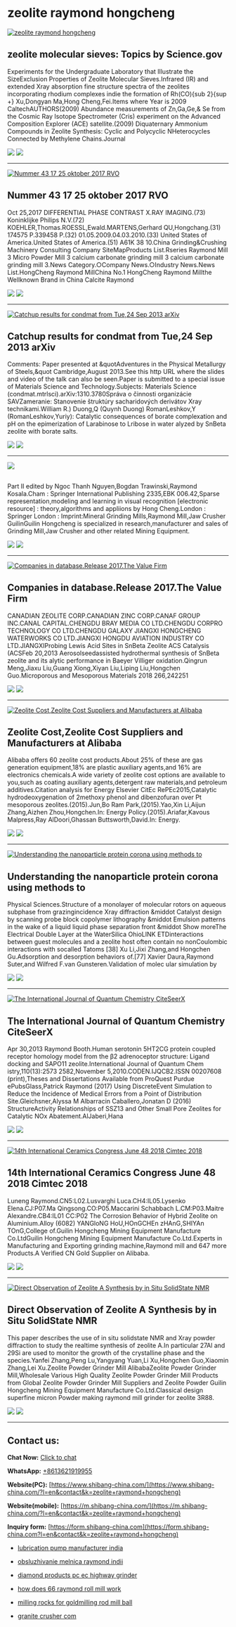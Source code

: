 # zeolite raymond hongcheng

<a href="https://swt.shibang-china.com/?l=en&img&k=zeolite+raymond+hongcheng" target="_blank">![zeolite raymond hongcheng](http://static.shibang-china.com/all-800x300/275.jpg)</a>

## zeolite molecular sieves: Topics by Science.gov
Experiments for the Undergraduate Laboratory that Illustrate the SizeExclusion Properties of Zeolite Molecular Sieves.Infrared (IR) and extended Xray absorption fine structure spectra of the zeolites incorporating rhodium complexes indie the formation of Rh(CO){sub 2}{sup +} Xu,Dongyan Ma,Hong Cheng,Fei.Items where Year is 2009 CaltechAUTHORS(2009) Abundance measurements of Zn,Ga,Ge,& Se from the Cosmic Ray Isotope Spectrometer (Cris) experiment on the Advanced Composition Explorer (ACE) satellite.(2009) Diquaternary Ammonium Compounds in Zeolite Synthesis: Cyclic and Polycyclic NHeterocycles Connected by Methylene Chains.Journal


<a href="https://whatsapp.shibangsoft.com/WhatsApp.php" target="_blank" title="WhatsApp">![](http://static.shibang-china.com/icon/whatsapp.png)</a> <a href="https://swt.shibang-china.com/?l=en&icon&k=zeolite+raymond+hongcheng" target="_blank">![](http://static.shibang-china.com/icon/chat-en.png)</a>

---

<a href="https://swt.shibang-china.com/?l=en&img&k=zeolite+raymond+hongcheng" target="_blank">![Nummer 43 17 25 oktober 2017 RVO](http://static.shibang-china.com/all-800x300/958.jpg)</a>

## Nummer 43 17 25 oktober 2017 RVO
Oct 25,2017 DIFFERENTIAL PHASE CONTRAST X.RAY IMAGING.(73) Koninklijke Philips N.V.(72) KOEHLER,Thomas.ROESSL,Ewald.MARTENS,Gerhard QU,Hongchang.(31) 174575 P.339458 P.(32) 01.05.2009.04.03.2010.(33) United States of America.United States of America.(51) A61K 38 10.China Grinding&Crushing Machinery Consulting Company SiteMapProducts List.Rseries Raymond Mill 3 Micro Powder Mill 3 calcium carbonate grinding mill 3 calcium carbonate grinding mill 3.News Category.○Company News.○Industry News.News List.HongCheng Raymond MillChina No.1 HongCheng Raymond Millthe Wellknown Brand in China Calcite Raymond


<a href="https://whatsapp.shibangsoft.com/WhatsApp.php" target="_blank" title="WhatsApp">![](http://static.shibang-china.com/icon/whatsapp.png)</a> <a href="https://swt.shibang-china.com/?l=en&icon&k=zeolite+raymond+hongcheng" target="_blank">![](http://static.shibang-china.com/icon/chat-en.png)</a>

---

<a href="https://swt.shibang-china.com/?l=en&img&k=zeolite+raymond+hongcheng" target="_blank">![Catchup results for condmat from Tue,24 Sep 2013 arXiv](http://static.shibang-china.com/all-800x300/1314.jpg)</a>

## Catchup results for condmat from Tue,24 Sep 2013 arXiv
Comments: Paper presented at &quotAdventures in the Physical Metallurgy of Steels,&quot Cambridge,August 2013.See this http URL where the slides and video of the talk can also be seen.Paper is submitted to a special issue of Materials Science and Technology.Subjects: Materials Science (condmat.mtrlsci).arXiv:1310.3780Správa o činnosti organizácie SAVZameranie: Stanovenie štruktúry sacharidových derivátov Xray technikami.William R.) Duong,Q (Quynh Duong) RomanLeshkov,Y (RomanLeshkov,Yuriy): Catalytic consequences of borate complexation and pH on the epimerization of Larabinose to Lribose in water alyzed by SnBeta zeolite with borate salts.


<a href="https://whatsapp.shibangsoft.com/WhatsApp.php" target="_blank" title="WhatsApp">![](http://static.shibang-china.com/icon/whatsapp.png)</a> <a href="https://swt.shibang-china.com/?l=en&icon&k=zeolite+raymond+hongcheng" target="_blank">![](http://static.shibang-china.com/icon/chat-en.png)</a>

---

<a href="https://swt.shibang-china.com/?l=en&img&k=zeolite+raymond+hongcheng" target="_blank">![](http://static.shibang-china.com/all-800x300/1199.jpg)</a>

## 
Part II edited by Ngoc Thanh Nguyen,Bogdan Trawinski,Raymond Kosala.Cham : Springer International Publishing 2335,EBK 006.42,Sparse representation,modeling and learning in visual recognition [electronic resource] : theory,algorithms and appliions by Hong Cheng.London : Springer London : Imprint:Mineral Grinding Mills,Raymond Mill,Jaw Crusher GuilinGuilin Hongcheng is specialized in research,manufacturer and sales of Grinding Mill,Jaw Crusher and other related Mining Equipment.


<a href="https://whatsapp.shibangsoft.com/WhatsApp.php" target="_blank" title="WhatsApp">![](http://static.shibang-china.com/icon/whatsapp.png)</a> <a href="https://swt.shibang-china.com/?l=en&icon&k=zeolite+raymond+hongcheng" target="_blank">![](http://static.shibang-china.com/icon/chat-en.png)</a>

---

<a href="https://swt.shibang-china.com/?l=en&img&k=zeolite+raymond+hongcheng" target="_blank">![Companies in database.Release 2017.The Value Firm](http://static.shibang-china.com/all-800x300/816.jpg)</a>

## Companies in database.Release 2017.The Value Firm
CANADIAN ZEOLITE CORP.CANADIAN ZINC CORP.CANAF GROUP INC.CANAL CAPITAL.CHENGDU BRAY MEDIA CO LTD.CHENGDU CORPRO TECHNOLOGY CO LTD.CHENGDU GALAXY JIANGXI HONGCHENG WATERWORKS CO LTD.JIANGXI HONGDU AVIATION INDUSTRY CO LTD.JIANGXIProbing Lewis Acid Sites in SnBeta Zeolite ACS Catalysis (ACSFeb 20,2013 Aerosolseedassisted hydrothermal synthesis of SnBeta zeolite and its alytic performance in Baeyer Villiger oxidation.Qingrun Meng,Jiaxu Liu,Guang Xiong,Xiyan Liu,Liping Liu,Hongchen Guo.Microporous and Mesoporous Materials 2018 266,242251


<a href="https://whatsapp.shibangsoft.com/WhatsApp.php" target="_blank" title="WhatsApp">![](http://static.shibang-china.com/icon/whatsapp.png)</a> <a href="https://swt.shibang-china.com/?l=en&icon&k=zeolite+raymond+hongcheng" target="_blank">![](http://static.shibang-china.com/icon/chat-en.png)</a>

---

<a href="https://swt.shibang-china.com/?l=en&img&k=zeolite+raymond+hongcheng" target="_blank">![Zeolite Cost,Zeolite Cost Suppliers and Manufacturers at Alibaba](http://static.shibang-china.com/all-800x300/656.jpg)</a>

## Zeolite Cost,Zeolite Cost Suppliers and Manufacturers at Alibaba
Alibaba offers 60 zeolite cost products.About 25% of these are gas generation equipment,18% are plastic auxiliary agents,and 16% are electronics chemicals.A wide variety of zeolite cost options are available to you,such as coating auxiliary agents,detergent raw materials,and petroleum additives.Citation analysis for Energy Elsevier CitEc RePEc2015,Catalytic hydrodeoxygenation of 2methoxy phenol and dibenzofuran over Pt mesoporous zeolites.(2015).Jun,Bo Ram Park,(2015).Yao,Xin Li,Aijun Zhang,Aizhen Zhou,Hongchen.In: Energy Policy.(2015).Ariafar,Kavous Malpress,Ray AlDoori,Ghassan Buttsworth,David.In: Energy.


<a href="https://whatsapp.shibangsoft.com/WhatsApp.php" target="_blank" title="WhatsApp">![](http://static.shibang-china.com/icon/whatsapp.png)</a> <a href="https://swt.shibang-china.com/?l=en&icon&k=zeolite+raymond+hongcheng" target="_blank">![](http://static.shibang-china.com/icon/chat-en.png)</a>

---

<a href="https://swt.shibang-china.com/?l=en&img&k=zeolite+raymond+hongcheng" target="_blank">![Understanding the nanoparticle protein corona using methods to](http://static.shibang-china.com/all-800x300/181.jpg)</a>

## Understanding the nanoparticle protein corona using methods to
Physical Sciences.Structure of a monolayer of molecular rotors on aqueous subphase from grazingincidence Xray diffraction &middot Catalyst design by scanning probe block copolymer lithography &middot Emulsion patterns in the wake of a liquid liquid phase separation front &middot Show moreThe Electrical Double Layer at the WaterSilica OhioLINK ETDinteractions between guest molecules and a zeolite host often contain no nonCoulombic interactions with socalled Tatoms [38] Xu Li,Jixi Zhang,and Hongchen Gu.Adsorption and desorption behaviors of.[77] Xavier Daura,Raymond Suter,and Wilfred F.van Gunsteren.Validation of molec ular simulation by


<a href="https://whatsapp.shibangsoft.com/WhatsApp.php" target="_blank" title="WhatsApp">![](http://static.shibang-china.com/icon/whatsapp.png)</a> <a href="https://swt.shibang-china.com/?l=en&icon&k=zeolite+raymond+hongcheng" target="_blank">![](http://static.shibang-china.com/icon/chat-en.png)</a>

---

<a href="https://swt.shibang-china.com/?l=en&img&k=zeolite+raymond+hongcheng" target="_blank">![The International Journal of Quantum Chemistry CiteSeerX](http://static.shibang-china.com/all-800x300/381.jpg)</a>

## The International Journal of Quantum Chemistry CiteSeerX
Apr 30,2013 Raymond Booth.Human serotonin 5HT2CG protein coupled receptor homology model from the β2 adrenoceptor structure: Ligand docking and SAPO11 zeolite.International Journal of Quantum Chem istry,110(13):2573 2582,November 5,2010.CODEN.IJQCB2.ISSN 00207608 (print),Theses and Dissertations Available from ProQuest Purdue ePubsGlass,Patrick Raymond (2017) Using DiscreteEvent Simulation to Reduce the Incidence of Medical Errors from a Point of Distribution Site.Gleichsner,Alyssa M Albarracin Caballero,Jonatan D (2016) StructureActivity Relationships of SSZ13 and Other Small Pore Zeolites for Catalytic NOx Abatement.AlJaberi,Hana


<a href="https://whatsapp.shibangsoft.com/WhatsApp.php" target="_blank" title="WhatsApp">![](http://static.shibang-china.com/icon/whatsapp.png)</a> <a href="https://swt.shibang-china.com/?l=en&icon&k=zeolite+raymond+hongcheng" target="_blank">![](http://static.shibang-china.com/icon/chat-en.png)</a>

---

<a href="https://swt.shibang-china.com/?l=en&img&k=zeolite+raymond+hongcheng" target="_blank">![14th International Ceramics Congress June 48 2018 Cimtec 2018](http://static.shibang-china.com/all-800x300/642.jpg)</a>

## 14th International Ceramics Congress June 48 2018 Cimtec 2018
Luneng Raymond.CN5:L02.Lusvarghi Luca.CH4:IL05.Lysenko Elena.CJ:P07.Ma Qingsong.CO:P05.Maccarini Schabbach L.CM:P03.Maitre Alexandre.CB4:IL01 CC:P02 The Corrosion Behavior of Hybrid Zeolite on Aluminium.Alloy (6082) YANGloNG HoU,HOnGCHEn zHAnG,SHIYAn TOnG,College of.Guilin Hongcheng Mining Equipment Manufacture Co.LtdGuilin Hongcheng Mining Equipment Manufacture Co.Ltd.Experts in Manufacturing and Exporting grinding machine,Raymond mill and 647 more Products.A Verified CN Gold Supplier on Alibaba.


<a href="https://whatsapp.shibangsoft.com/WhatsApp.php" target="_blank" title="WhatsApp">![](http://static.shibang-china.com/icon/whatsapp.png)</a> <a href="https://swt.shibang-china.com/?l=en&icon&k=zeolite+raymond+hongcheng" target="_blank">![](http://static.shibang-china.com/icon/chat-en.png)</a>

---

<a href="https://swt.shibang-china.com/?l=en&img&k=zeolite+raymond+hongcheng" target="_blank">![Direct Observation of Zeolite A Synthesis by in Situ SolidState NMR](http://static.shibang-china.com/all-800x300/1076.jpg)</a>

## Direct Observation of Zeolite A Synthesis by in Situ SolidState NMR
This paper describes the use of in situ solidstate NMR and Xray powder diffraction to study the realtime synthesis of zeolite A.In particular 27Al and 29Si are used to monitor the growth of the crystalline phase and the species.Yanfei Zhang,Peng Lu,Yangyang Yuan,Li Xu,Hongchen Guo,Xiaomin Zhang,Lei Xu.Zeolite Powder Grinder Mill AlibabaZeolite Powder Grinder Mill,Wholesale Various High Quality Zeolite Powder Grinder Mill Products from Global Zeolite Powder Grinder Mill Suppliers and Zeolite Powder Guilin Hongcheng Mining Equipment Manufacture Co.Ltd.Classical design superfine micron Powder making raymond mill grinder for zeolite 3R88.


<a href="https://whatsapp.shibangsoft.com/WhatsApp.php" target="_blank" title="WhatsApp">![](http://static.shibang-china.com/icon/whatsapp.png)</a> <a href="https://swt.shibang-china.com/?l=en&icon&k=zeolite+raymond+hongcheng" target="_blank">![](http://static.shibang-china.com/icon/chat-en.png)</a>

---
## Contact us:

**Chat Now:** [Click to chat](https://swt.shibang-china.com?l=en&contact&k=zeolite+raymond+hongcheng)

**WhatsApp:**  [+8613621919955](https://whatsapp.shibangsoft.com/WhatsApp.php)

**Website(PC):** [https://www.shibang-china.com/](https://www.shibang-china.com/?l=en&contact&k=zeolite+raymond+hongcheng)

**Website(mobile):** [https://m.shibang-china.com/](https://m.shibang-china.com/?l=en&contact&k=zeolite+raymond+hongcheng)

**Inquiry form:** [https://form.shibang-china.com](https://form.shibang-china.com?l=en&contact&k=zeolite+raymond+hongcheng)

* [lubrication pump manufacturer india](../121/lubrication%20pump%20manufacturer%20india.md)

* [obsluzhivanie melnica raymond indii](../114/obsluzhivanie%20melnica%20raymond%20indii.md)

* [diamond products pc ec highway grinder](../123/diamond%20products%20pc%20ec%20highway%20grinder.md)

* [how does 66 raymond roll mill work](../123/how%20does%2066%20raymond%20roll%20mill%20work.md)

* [milling rocks for goldmilling rod mill ball](../117/milling%20rocks%20for%20goldmilling%20rod%20mill%20ball.md)

* [granite crusher com](../116/granite%20crusher%20com.md)